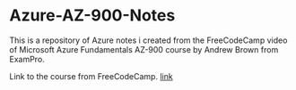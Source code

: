 # Azure-AZ-900-Notes
This is a repository of Azure notes i created from the FreeCodeCamp video of Microsoft Azure Fundamentals AZ-900 course by Andrew Brown from ExamPro.

Link to the course from FreeCodeCamp. [link]( https://www.youtube.com/watch?v=NKEFWyqJ5XA&t=1035s )
